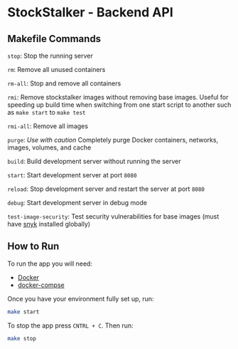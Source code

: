 # StockStalker - Backend API

## Makefile Commands

`stop`: Stop the running server

`rm`: Remove all unused containers

`rm-all`: Stop and remove all containers

`rmi`: Remove stockstalker images without removing base images. Useful for speeding up build time when switching from one start script to another such as `make start` to `make test`

`rmi-all`: Remove all images

`purge`: _Use with caution_ Completely purge Docker containers, networks, images, volumes, and cache

`build`: Build development server without running the server

`start`: Start development server at port `8080`

`reload`: Stop development server and restart the server at port `8080`

`debug`: Start development server in debug mode

`test-image-security`: Test security vulnerabilities for base images (must have [snyk](https://support.snyk.io/hc/en-us/articles/360003812538-Install-the-Snyk-CLI) installed globally)

## How to Run

To run the app you will need:

- [Docker](https://docs.docker.com/get-docker/)
- [docker-compse](https://docs.docker.com/compose/install/)

Once you have your environment fully set up, run:

```bash
make start
```

To stop the app press `CNTRL + C`. Then run:

```bash
make stop
```
